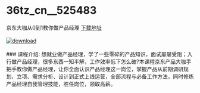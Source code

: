 # 36tz_cn__525483
京东大咖从0到1教你做产品经理
[下载地址](http://www.36tz.cn/article/525483 "下载地址")
<br/></br>[![download](http://36tz.cn/muke_img/2019_06_s29776941-3-300x169.jpg "下载地址")](http://www.36tz.cn/article/525483 "下载地址")
<br/></br>### 课程介绍:
想就业做产品经理，学了一些零碎的产品知识，面试屡屡受阻；入行做产品经理，很多东西一知半解，工作效率低下怎么破?本课程京东产品大咖手把手教你做产品经理，让你全面认识产品经理这一岗位，掌握产品从前期调研规划、立项、需求分析、设计到正式上线运营，全部流程与必备工作方法，同时修炼产品经理自我管理技能，胜任岗位，领取高薪。


 
